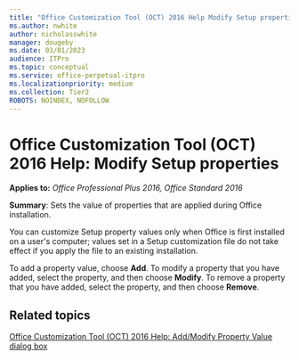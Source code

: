 ```yaml
---
title: "Office Customization Tool (OCT) 2016 Help Modify Setup properties"
ms.author: nwhite
author: nicholasswhite
manager: dougeby
ms.date: 03/01/2023
audience: ITPro
ms.topic: conceptual
ms.service: office-perpetual-itpro
ms.localizationpriority: medium
ms.collection: Tier2
ROBOTS: NOINDEX, NOFOLLOW
---
```


# Office Customization Tool (OCT) 2016 Help: Modify Setup properties

**Applies to:** *Office Professional Plus 2016, Office Standard 2016*

**Summary**: Sets the value of properties that are applied during Office installation.
  
You can customize Setup property values only when Office is first installed on a user's computer; values set in a Setup customization file do not take effect if you apply the file to an existing installation. 
  
To add a property value, choose **Add**. To modify a property that you have added, select the property, and then choose **Modify**. To remove a property that you have added, select the property, and then choose **Remove**.
  
## Related topics
[Office Customization Tool (OCT) 2016 Help: Add/Modify Property Value dialog box](oct-2016-help-add-modify-property-value-dialog-box.md)

